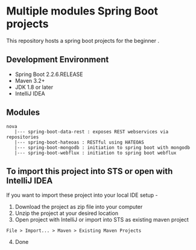 # Multiple modules Spring Boot projects

This repository hosts a spring boot projects for the beginner .

## Development Environment

* Spring Boot 2.2.6.RELEASE
* Maven 3.2+
* JDK 1.8 or later
* IntelliJ IDEA

## Modules
    nova
       |--- spring-boot-data-rest : exposes REST webservices via repositories 
       |--- spring-boot-hateoas : RESTful using HATEOAS
       |--- spring-boot-mongodb : initiation to spring boot with mongodb
       |--- spring-boot-webflux : initiation to spring boot webflux
## To import this project into STS or open with IntelliJ IDEA

If you want to import these project into your local IDE setup - 

1. Download the project as zip file into your computer
2. Unzip the project at your desired location
3. Open project with IntelliJ or import into STS as existing maven project

```
File > Import... > Maven > Existing Maven Projects
```

4. Done
